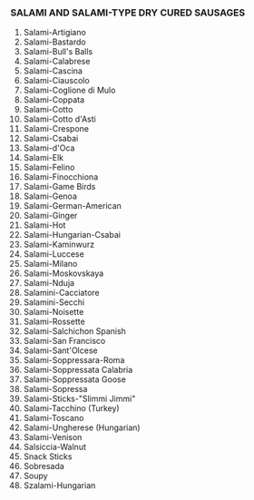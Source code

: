 ### SALAMI AND SALAMI-TYPE DRY CURED SAUSAGES
1.   Salami-Artigiano
2.   Salami-Bastardo
3.   Salami-Bull's Balls
4.   Salami-Calabrese
5.   Salami-Cascina
6.   Salami-Ciauscolo
7.   Salami-Coglione di Mulo
8.   Salami-Coppata
9.   Salami-Cotto
10.  Salami-Cotto d'Asti
11.  Salami-Crespone
12.  Salami-Csabai
13.  Salami-d'Oca
14.  Salami-Elk
15.  Salami-Felino
16.  Salami-Finocchiona
17.  Salami-Game Birds
18.  Salami-Genoa
19.  Salami-German-American
20.  Salami-Ginger
21.  Salami-Hot
22.  Salami-Hungarian-Csabai
23.  Salami-Kaminwurz
24.  Salami-Luccese
25.  Salami-Milano
26.  Salami-Moskovskaya
27.  Salami-Nduja
28.  Salamini-Cacciatore
29.  Salamini-Secchi
30.  Salami-Noisette
31.  Salami-Rossette
32.  Salami-Salchichon Spanish
33.  Salami-San Francisco
34.  Salami-Sant'Olcese
35.  Salami-Soppressara-Roma
36.  Salami-Soppressata Calabria
37.  Salami-Soppressata Goose
38.  Salami-Sopressa
39.  Salami-Sticks-"Slimmi Jimmi"
40.  Salami-Tacchino (Turkey)
41.  Salami-Toscano
42.  Salami-Ungherese (Hungarian)
43.  Salami-Venison
44.  Salsiccia-Walnut
45.  Snack Sticks
46.  Sobresada
47.  Soupy
48.  Szalami-Hungarian

